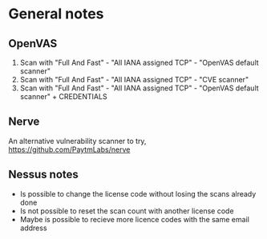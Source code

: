 # General notes

## OpenVAS
1. Scan with "Full And Fast" - "All IANA assigned TCP" - "OpenVAS default scanner"
2. Scan with "Full And Fast" - "All IANA assigned TCP" - "CVE scanner"
3. Scan with "Full And Fast" - "All IANA assigned TCP" - "OpenVAS default scanner" + CREDENTIALS

## Nerve
An alternative vulnerability scanner to try, https://github.com/PaytmLabs/nerve

## Nessus notes
- Is possible to change the license code without losing the scans already done
- Is not possible to reset the scan count with another license code
- Maybe is possible to recieve more licence codes with the same email address
